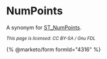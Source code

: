 # NumPoints

A synonym for [ST\_NumPoints](st_numpoints.md).

<sub>_This page is licensed: CC BY-SA / Gnu FDL_</sub>

{% @marketo/form formId="4316" %}
